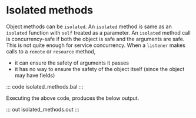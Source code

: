 # Isolated methods

Object methods can be `isolated`. An `isolated` method is same as an `isolated` function with
`self` treated as a parameter. An `isolated` method call is concurrency-safe if both the object
is safe and the arguments are safe. This is not quite enough for service concurrency. When
a `listener` makes calls to a `remote` or `resource` method,
<ul>
<li>it can ensure the safety of arguments it passes</li>
<li>it has no way to ensure the safety of the object itself (since the object may have fields)</li>
</ul>

::: code isolated_methods.bal :::

Executing the above code, produces the below output.

::: out isolated_methods.out :::